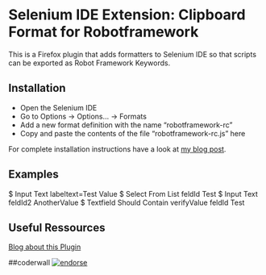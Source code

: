 # Selenium IDE Extension: Clipboard Format for Robotframework

This is a Firefox plugin that adds formatters to Selenium IDE so that scripts can be exported as Robot Framework Keywords.

## Installation

* Open the Selenium IDE
* Go to Options → Options… → Formats
* Add a new format definition with the name “robotframework-rc”
* Copy and paste the contents of the file “robotframework-rc.js” here

For complete installation instructions have a look at [my blog post](http://blog.codecentric.de).

## Examples

$ Input Text  labeltext=Test  Value
$ Select From List  feldId  Test
$ Input Text  feldId2  AnotherValue
$ Textfield Should Contain  verifyValue  feldId  Test


## Useful Ressources
[Blog about this Plugin](http://blog.codecentric.de/en/2012/02/recording-robot-framework-keywords-with-selenium-ide/)

##coderwall
[![endorse](http://api.coderwall.com/denschu/endorsecount.png)](http://coderwall.com/denschu)



